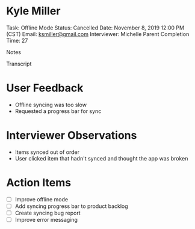 # Kyle Miller

Task: Offline Mode
Status: Cancelled
Date: November 8, 2019 12:00 PM (CST)
Email: ksmiller@gmail.com
Interviewer: Michelle Parent
Completion Time: 27

Notes

Transcript

		

# User Feedback

- Offline syncing was too slow
- Requested a progress bar for sync

# Interviewer Observations

- Items synced out of order
- User clicked item that hadn't synced and thought the app was broken

# Action Items

- [ ]  Improve offline mode
- [ ]  Add syncing progress bar to product backlog
- [ ]  Create syncing bug report
- [ ]  Improve error messaging